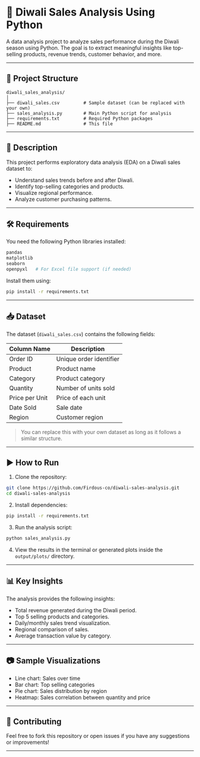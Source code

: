 # 🎇 Diwali Sales Analysis Using Python

A data analysis project to analyze sales performance during the Diwali season using Python. The goal is to extract meaningful insights like top-selling products, revenue trends, customer behavior, and more.

---

## 📁 Project Structure

```
diwali_sales_analysis/
│
├── diwali_sales.csv         # Sample dataset (can be replaced with your own)
├── sales_analysis.py        # Main Python script for analysis
├── requirements.txt         # Required Python packages
├── README.md                # This file
```

---

## 🧾 Description

This project performs exploratory data analysis (EDA) on a Diwali sales dataset to:

- Understand sales trends before and after Diwali.
- Identify top-selling categories and products.
- Visualize regional performance.
- Analyze customer purchasing patterns.

---

## 🛠️ Requirements

You need the following Python libraries installed:

```bash
pandas
matplotlib
seaborn
openpyxl   # For Excel file support (if needed)
```

Install them using:

```bash
pip install -r requirements.txt
```

---

## 📥 Dataset

The dataset (`diwali_sales.csv`) contains the following fields:

| Column Name      | Description                      |
|------------------|----------------------------------|
| Order ID         | Unique order identifier          |
| Product          | Product name                     |
| Category         | Product category                 |
| Quantity         | Number of units sold             |
| Price per Unit   | Price of each unit               |
| Date Sold        | Sale date                        |
| Region           | Customer region                  |

> You can replace this with your own dataset as long as it follows a similar structure.

---

## ▶️ How to Run

1. Clone the repository:

```bash
git clone https://github.com/Firdous-co/diwali-sales-analysis.git
cd diwali-sales-analysis
```

2. Install dependencies:

```bash
pip install -r requirements.txt
```

3. Run the analysis script:

```bash
python sales_analysis.py
```

4. View the results in the terminal or generated plots inside the `output/plots/` directory.

---

## 📊 Key Insights

The analysis provides the following insights:

- Total revenue generated during the Diwali period.
- Top 5 selling products and categories.
- Daily/monthly sales trend visualization.
- Regional comparison of sales.
- Average transaction value by category.

---

## 📷 Sample Visualizations

- Line chart: Sales over time
- Bar chart: Top selling categories
- Pie chart: Sales distribution by region
- Heatmap: Sales correlation between quantity and price

---

## 🤝 Contributing

Feel free to fork this repository or open issues if you have any suggestions or improvements!

---
